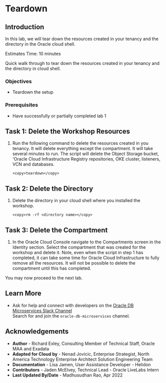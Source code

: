 # Teardown

## Introduction

In this lab, we will tear down the resources created in your tenancy and the directory in the Oracle cloud shell.

Estimates Time: 10 minutes

Quick walk through to tear down the resources created in your tenancy and the directory in cloud shell.

[](youtube:vfj_hCDnp7g)

### Objectives

* Teardown the setup

### Prerequisites

* Have successfully or partially completed lab 1

## Task 1: Delete the Workshop Resources

1. Run the following command to delete the resources created in you tenancy. It will delete everything except the compartment. It will take several minutes to run. The script will delete the Object Storage bucket, 'Oracle Cloud Infrastructure Registry repositories, OKE cluster, listeners, VCN and databases.

    ```
    <copy>teardown</copy>
    ```

## Task 2: Delete the Directory

1. Delete the directory in your cloud shell where you installed the workshop.

    ```
    <copy>rm -rf <directory name></copy>
    ```

## Task 3: Delete the Compartment

1. In the Oracle Cloud Console navigate to the Compartments screen in the Identity section. Select the compartment that was created for the workshop and delete it. Note, even when the script in step 1 has completed, it can take some time for Oracle Cloud Infrastructure to fully remove all the resources. It will not be possible to delete the compartment until this has completed.

You may now proceed to the next lab.

## Learn More

* Ask for help and connect with developers on the [Oracle DB Microservices Slack Channel](https://bit.ly/oracle-db-microservices-help-slack)   
Search for and join the `oracle-db-microservices` channel.

## Acknowledgements

* **Author** - Richard Exley, Consulting Member of Technical Staff, Oracle MAA and Exadata
* **Adapted for Cloud by** - Nenad Jovicic, Enterprise Strategist, North America Technology Enterprise Architect Solution Engineering Team
* **Documentation** - Lisa Jamen, User Assistance Developer - Helidon
* **Contributors** - Jaden McElvey, Technical Lead - Oracle LiveLabs Intern
* **Last Updated By/Date** - Madhusudhan Rao, Apr 2022
